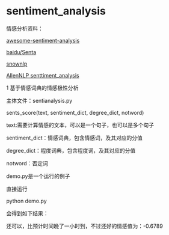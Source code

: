 # sentiment_analysis

情感分析资料：

[awesome-sentiment-analysis](https://github.com/xiamx/awesome-sentiment-analysis)

[baidu/Senta](https://github.com/baidu/Senta)

[snownlp](https://github.com/isnowfy/snownlp)

[AllenNLP senttiment_analysis](https://mp.weixin.qq.com/s?__biz=MzA3MzI4MjgzMw==&mid=2650750932&idx=3&sn=30b8412c4d612f52ae5f0c42ae001b07&chksm=871afbaab06d72bc110e2c73eb70b56d5b56acf98faa4bd5f94f5c8cfc91c4e894e5b9c16597&scene=21#wechat_redirect)

1 基于情感词典的情感极性分析

主体文件：sentianalysis.py

sents_score(text, sentiment_dict, degree_dict, notword)

text:需要计算情感的文本，可以是一个句子，也可以是多个句子

sentiment_dict：情感词典，包含情感词，及其对应的分值

degree_dict：程度词典，包含程度词，及其对应的分值

notword：否定词

demo.py是一个运行的例子

直接运行

python demo.py

会得到如下结果：

还可以，比预计时间晚了一小时到，不过还好的情感值为：-0.6789

